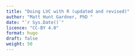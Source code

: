 ```yaml
---
title: "Doing LVC with R (updated and revised)"
author: "Matt Hunt Gardner, PhD "
date: "`r Sys.Date()`"
licence: "CC-BY 4.0"
format: hugo
draft: false
weight: 50
---
```

